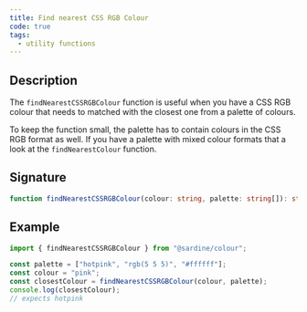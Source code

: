 ```yaml
---
title: Find nearest CSS RGB Colour
code: true
tags:
  - utility functions
---
```


## Description

The `findNearestCSSRGBColour` function is useful when you have a CSS RGB colour that needs to matched with the closest one from a palette of colours.

To keep the function small, the palette has to contain colours in the CSS RGB format as well. If you have a palette with mixed colour formats that a look at the `findNearestColour` function.

## Signature

```typescript
function findNearestCSSRGBColour(colour: string, palette: string[]): string;
```

## Example

```javascript
import { findNearestCSSRGBColour } from "@sardine/colour";

const palette = ["hotpink", "rgb(5 5 5)", "#ffffff"];
const colour = "pink";
const closestColour = findNearestCSSRGBColour(colour, palette);
console.log(closestColour);
// expects hotpink
```
